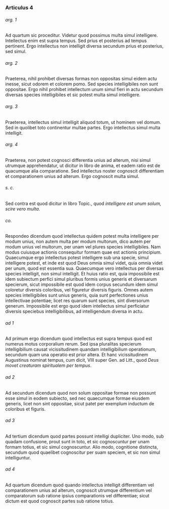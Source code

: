 ### Articulus 4

###### arg. 1
Ad quartum sic proceditur. Videtur quod possimus multa simul intelligere. Intellectus enim est supra tempus. Sed prius et posterius ad tempus pertinent. Ergo intellectus non intelligit diversa secundum prius et posterius, sed simul.

###### arg. 2
Praeterea, nihil prohibet diversas formas non oppositas simul eidem actu inesse, sicut odorem et colorem pomo. Sed species intelligibiles non sunt oppositae. Ergo nihil prohibet intellectum unum simul fieri in actu secundum diversas species intelligibiles et sic potest multa simul intelligere.

###### arg. 3
Praeterea, intellectus simul intelligit aliquod totum, ut hominem vel domum. Sed in quolibet toto continentur multae partes. Ergo intellectus simul multa intelligit.

###### arg. 4
Praeterea, non potest cognosci differentia unius ad alterum, nisi simul utrumque apprehendatur, ut dicitur in libro de anima, et eadem ratio est de quacumque alia comparatione. Sed intellectus noster cognoscit differentiam et comparationem unius ad alterum. Ergo cognoscit multa simul.

###### s. c.
Sed contra est quod dicitur in libro Topic., quod *intelligere est unum solum, scire vero multa*.

###### co.
Respondeo dicendum quod intellectus quidem potest multa intelligere per modum unius, non autem multa per modum multorum, dico autem per modum unius vel multorum, per unam vel plures species intelligibiles. Nam modus cuiusque actionis consequitur formam quae est actionis principium. Quaecumque ergo intellectus potest intelligere sub una specie, simul intelligere potest, et inde est quod Deus omnia simul videt, quia omnia videt per unum, quod est essentia sua. Quaecumque vero intellectus per diversas species intelligit, non simul intelligit. Et huius ratio est, quia impossibile est idem subiectum perfici simul pluribus formis unius generis et diversarum specierum, sicut impossibile est quod idem corpus secundum idem simul coloretur diversis coloribus, vel figuretur diversis figuris. Omnes autem species intelligibiles sunt unius generis, quia sunt perfectiones unius intellectivae potentiae; licet res quarum sunt species, sint diversorum generum. Impossibile est ergo quod idem intellectus simul perficiatur diversis speciebus intelligibilibus, ad intelligendum diversa in actu.

###### ad 1
Ad primum ergo dicendum quod intellectus est supra tempus quod est numerus motus corporalium rerum. Sed ipsa pluralitas specierum intelligibilium causat vicissitudinem quandam intelligibilium operationum, secundum quam una operatio est prior altera. Et hanc vicissitudinem Augustinus nominat tempus, cum dicit, VIII super Gen. ad Litt., quod *Deus movet creaturam spiritualem per tempus*.

###### ad 2
Ad secundum dicendum quod non solum oppositae formae non possunt esse simul in eodem subiecto, sed nec quaecumque formae eiusdem generis, licet non sint oppositae, sicut patet per exemplum inductum de coloribus et figuris.

###### ad 3
Ad tertium dicendum quod partes possunt intelligi dupliciter. Uno modo, sub quadam confusione, prout sunt in toto, et sic cognoscuntur per unam formam totius, et sic simul cognoscuntur. Alio modo, cognitione distincta, secundum quod quaelibet cognoscitur per suam speciem, et sic non simul intelliguntur.

###### ad 4
Ad quartum dicendum quod quando intellectus intelligit differentiam vel comparationem unius ad alterum, cognoscit utrumque differentium vel comparatorum sub ratione ipsius comparationis vel differentiae; sicut dictum est quod cognoscit partes sub ratione totius.

